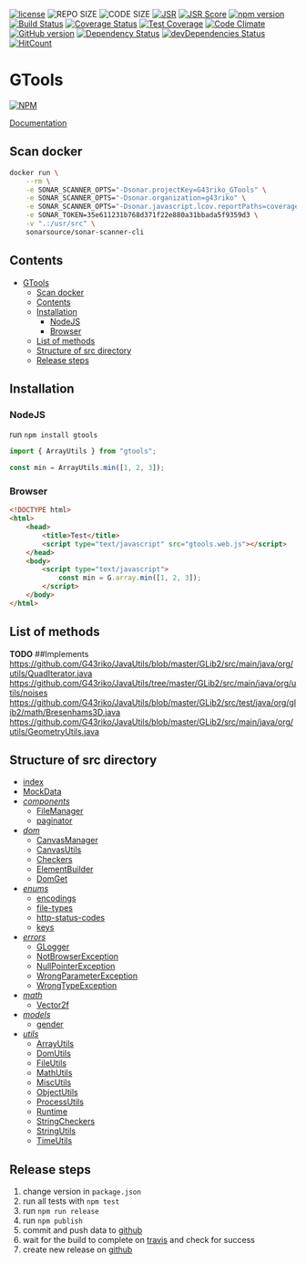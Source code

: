 [![license](https://img.shields.io/github/license/mashape/apistatus.svg)](https://github.com/G43riko/GTools/blob/master/LICENSE)
![REPO SIZE](https://img.shields.io/github/repo-size/G43riko/GTools.svg?style=flat-square)
![CODE SIZE](https://img.shields.io/github/languages/code-size/G43riko/GTools.svg?style=flat-square)
[![JSR](https://jsr.io/badges/@g43/utils)](https://jsr.io/@g43/utils)
[![JSR Score](https://jsr.io/badges/@g43/utils/score)](https://jsr.io/@g43/utils)
[![npm version](https://badge.fury.io/js/gtools.svg)](https://badge.fury.io/js/gtools)
[![Build Status](https://api.travis-ci.org/G43riko/GTools.svg?branch=master)](https://travis-ci.org/G43riko/GTools)
[![Coverage Status](https://coveralls.io/repos/github/G43riko/GTools/badge.svg?branch=master)](https://coveralls.io/github/G43riko/GTools?branch=master)
[![Test Coverage](https://api.codeclimate.com/v1/badges/bbb0af52dcd730cdc422/test_coverage)](https://codeclimate.com/github/G43riko/GTools/test_coverage)
[![Code Climate](https://codeclimate.com/github/G43riko/GTools.svg)](https://codeclimate.com/github/G43riko/GTools)
[![GitHub version](https://badge.fury.io/gh/G43riko%2FGTools.svg)](https://badge.fury.io/gh/G43riko%2FGTools)
[![Dependency Status](https://david-dm.org/G43riko/GTools.svg)](https://david-dm.org/G43riko/GTools)
[![devDependencies Status](https://david-dm.org/G43riko/GTools/dev-status.svg)](https://david-dm.org/G43riko/GTools?type=dev)
[![HitCount](http://hits.dwyl.io/G43riko/GToools.svg)](http://hits.dwyl.io/G43riko/GToools)

# GTools

[![NPM](https://nodei.co/npm/gtools.png)](https://www.npmjs.com/package/gtools)

[Documentation](https://g43riko.github.io/GTools/)

## Scan docker

```bash
docker run \
    --rm \
    -e SONAR_SCANNER_OPTS="-Dsonar.projectKey=G43riko_GTools" \
    -e SONAR_SCANNER_OPTS="-Dsonar.organization=g43riko" \
    -e SONAR_SCANNER_OPTS="-Dsonar.javascript.lcov.reportPaths=coverage/lcov.info" \
    -e SONAR_TOKEN=35e611231b768d371f22e880a31bbada5f9359d3 \
    -v ".:/usr/src" \
    sonarsource/sonar-scanner-cli
```

## Contents

- [GTools](#gtools)
  - [Scan docker](#scan-docker)
  - [Contents](#contents)
  - [Installation](#installation)
    - [NodeJS](#nodejs)
    - [Browser](#browser)
  - [List of methods](#list-of-methods)
  - [Structure of src directory](#structure-of-src-directory)
  - [Release steps](#release-steps)

## Installation

### NodeJS

run `npm install gtools`

```javascript
import { ArrayUtils } from "gtools";

const min = ArrayUtils.min([1, 2, 3]);
```

### Browser

```html
<!DOCTYPE html>
<html>
    <head>
        <title>Test</title>
        <script type="text/javascript" src="gtools.web.js"></script>
    </head>
    <body>
        <script type="text/javascript">
            const min = G.array.min([1, 2, 3]);
        </script>
    </body>
</html>
```

## List of methods

**TODO** ##Implements https://github.com/G43riko/JavaUtils/blob/master/GLib2/src/main/java/org/utils/QuadIterator.java
https://github.com/G43riko/JavaUtils/tree/master/GLib2/src/main/java/org/utils/noises
https://github.com/G43riko/JavaUtils/blob/master/GLib2/src/test/java/org/glib2/math/Bresenhams3D.java
https://github.com/G43riko/JavaUtils/blob/master/GLib2/src/main/java/org/utils/GeometryUtils.java

## Structure of src directory

- [index](src/index.html)
- [MockData](src/MockData.ts)
- _[components](src/components)_
  - [FileManager](src/components/file-manager.ts)
  - [paginator](src/components/paginator.ts)
- _[dom](src/dom)_
  - [CanvasManager](src/dom/canvas-manager.ts)
  - [CanvasUtils](src/dom/canvas-utils.ts)
  - [Checkers](src/dom/deprecated/Checkers.ts)
  - [ElementBuilder](src/dom/element-builder.ts)
  - [DomGet](src/dom/dom-get.ts)
- _[enums](src/enums)_
  - [encodings](src/enums/enodings.enum.ts)
  - [file-types](src/enums/file-types.enum.ts)
  - [http-status-codes](src/enums/http-status-codes.enum.ts)
  - [keys](src/enums/keys.enum.ts)
- _[errors](src/errors)_
  - [GLogger](src/components/logger/g-logger.ts)
  - [NotBrowserException](src/errors/not-browser.exception.ts)
  - [NullPointerException](src/errors/null-pointer.exception.ts)
  - [WrongParameterException](src/errors/wrong-parameter.exception.ts)
  - [WrongTypeException](src/errors/wrong-type.exception.ts)
- _[math](src/math)_
  - [Vector2f](src/math/vector2f.ts)
- _[models](src/models)_
  - [gender](src/models/gender.ts)
- _[utils](src/utils)_
  - [ArrayUtils](src/utils/deprecated/ArrayUtils.ts)
  - [DomUtils](src/utils/DomUtils.ts)
  - [FileUtils](src/utils/FileUtils.ts)
  - [MathUtils](src/utils/deprecated/MathUtils.ts)
  - [MiscUtils](src/utils/deprecated/MiscUtils.ts)
  - [ObjectUtils](src/utils/deprecated/ObjectUtils.ts)
  - [ProcessUtils](src/utils/deprecated/ProcessUtils.ts)
  - [Runtime](src/utils/Runtime.ts)
  - [StringCheckers](src/utils/deprecated/StringCheckers.ts)
  - [StringUtils](src/utils/deprecated/StringUtils.ts)
  - [TimeUtils](src/utils/time-utils.ts)

## Release steps

1. change version in `package.json`
2. run all tests with `npm test`
3. run `npm run release`
4. run `npm publish`
5. commit and push data to [github](https://github.com/G43riko/GTools)
6. wait for the build to complete on [travis](https://travis-ci.org/G43riko/GTools) and check for success
7. create new release on [github](https://github.com/G43riko/GTools/releases)
